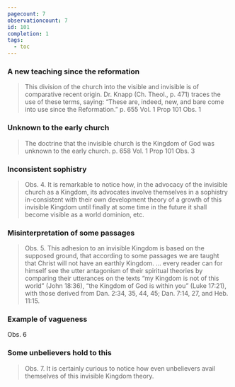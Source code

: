 ```yaml
---
pagecount: 7
observationcount: 7
id: 101
completion: 1
tags:
  - toc
---
```

### A new teaching since the reformation
>This division of the church into the visible and invisible is of comparative recent origin. Dr. Knapp (Ch. Theol., p. 471) traces the use of these terms, saying: “These are, indeed, new, and bare come into use since the Reformation.”
>p. 655 Vol. 1 Prop 101 Obs. 1

### Unknown to the early church
>The doctrine that the invisible church is the Kingdom of God was unknown to the early church.
>p. 658 Vol. 1 Prop 101 Obs. 3
### Inconsistent sophistry
>Obs. 4. It is remarkable to notice how, in the advocacy of the invisible church as a Kingdom, its advocates involve themselves in a sophistry in-consistent with their own development theory of a growth of this invisible Kingdom until finally at some time in the future it shall become visible as a world dominion, etc.
### Misinterpretation of some passages
>Obs. 5. This adhesion to an invisible Kingdom is based on the supposed ground, that according to some passages we are taught that Christ will not have an earthly Kingdom.
>...
>every reader can for himself see the utter antagonism of their spiritual theories by comparing their utterances on the texts “my Kingdom is not of this world” (John 18:36), “the Kingdom of God is within you” (Luke 17:21), with those derived from Dan. 2:34, 35, 44, 45; Dan. 7:14, 27, and Heb. 11:15.

### Example of vagueness
Obs. 6
### Some unbelievers hold to this
>Obs. 7. It is certainly curious to notice how even unbelievers avail themselves of this invisible Kingdom theory.
